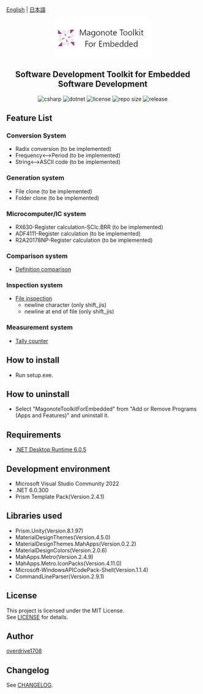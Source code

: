 [English](README.md) | [日本語](README.ja.md)

<div align="center">
<a href="https://github.com/overdrive1708/MagonoteToolkitForEmbedded">
<img alt="MagonoteToolkitForEmbedded" src="docs/images/logo.png" width="50%">
</a>
</div>

<h2 align="center">
    Software Development Toolkit for Embedded Software Development
</h2>

<div align="center">
    <img alt="csharp" src="https://img.shields.io/badge/csharp-blue.svg?style=plastic&logo=csharp">
    <img alt="dotnet" src="https://img.shields.io/badge/.NET-blue.svg?style=plastic&logo=dotnet">
    <img alt="license" src="https://img.shields.io/github/license/overdrive1708/MagonoteToolkitForEmbedded?style=plastic">
    <img alt="repo size" src="https://img.shields.io/github/repo-size/overdrive1708/MagonoteToolkitForEmbedded?style=plastic&logo=github">
    <img alt="release" src="https://img.shields.io/github/release/overdrive1708/MagonoteToolkitForEmbedded?style=plastic&logo=github">
</div>

## Feature List

### Conversion System
- Radix conversion (to be implemented)
- Frequency<-->Period (to be implemented)
- String<-->ASCII code (to be implemented)

### Generation system
- File clone (to be implemented)
- Folder clone (to be implemented)

### Microcomputer/IC system
- RX630-Register calculation-SCIc.BRR (to be implemented)
- ADF4111-Register calculation (to be implemented)
- R2A20178NP-Register calculation (to be implemented)

### Comparison system
- [Definition comparison](docs/FeatureDetailDefinitionComparison.md)

### Inspection system
- [File inspection](docs/FeatureDetailFileInspection.md)
    - newline character (only shift_jis)
    - newline at end of file (only shift_jis)

### Measurement system
- [Tally counter](docs/FeatureDetailTallyCounter.md)

## How to install
- Run setup.exe.

## How to uninstall
- Select "MagonoteToolkitForEmbedded" from "Add or Remove Programs (Apps and Features)" and uninstall it.

## Requirements
- [.NET Desktop Runtime 6.0.5](https://dotnet.microsoft.com/en-us/download/dotnet/6.0)

## Development environment
- Microsoft Visual Studio Community 2022
- .NET 6.0.300
- Prism Template Pack(Version.2.4.1)

## Libraries used
- Prism.Unity(Version.8.1.97)
- MaterialDesignThemes(Version.4.5.0)
- MaterialDesignThemes.MahApps(Version.0.2.2)
- MaterialDesignColors(Version.2.0.6)
- MahApps.Metro(Version.2.4.9)
- MahApps.Metro.IconPacks(Version.4.11.0)
- Microsoft-WindowsAPICodePack-Shell(Version.1.1.4)
- CommandLineParser(Version.2.9.1)

## License
This project is licensed under the MIT License.  
See [LICENSE](LICENSE) for details.

## Author
[overdrive1708](https://github.com/overdrive1708)

## Changelog
See [CHANGELOG](CHANGELOG.md).
